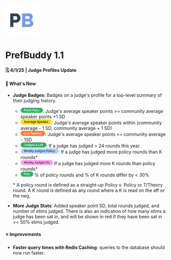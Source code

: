 <img src="../client/public/Pref-Buddy-Icon.png" width="100" height="100">

# PrefBuddy 1.1
#### 🗓️ 4/1/25 | Judge Profiles Update

#### 🎉 What's New
- **Judge Badges**: Badges on a judge's profile for a top-level summary of their judging history.
  - <img src="./judge-badges/Value=Point Fairy, Size=Mini.png" height=16>: Judge's average speaker points >= community average speaker points +1 SD
  - <img src="./judge-badges/Value=Avg Speaks, Size=Mini.png" height=16>: Judge's average speaker points within (community average - 1 SD, community average + 1 SD)
  - <img src="./judge-badges/Value=Low Speaks, Size=Mini.png" height=16>: Judge's average speaker points <= community average - 1SD
  - <img src="./judge-badges/Value=Judges a Lot, Size=Mini.png" height=16>: If a judge has judged > 24 rounds this year
  - <img src="./judge-badges/Value=Mostly Judges Policy, Size=Mini.png" height=16>: If a judge has judged more policy rounds than K rounds*
  - <img src="./judge-badges/Value=Mostly Judges Ks, Size=Mini.png" height=16> If a judge has judged more K rounds than policy rounds*
  - <img src="./judge-badges/Value=Flex, Size=Mini.png" height=16> % of policy rounds and % of K rounds differ by < 30%
 
  \* A policy round is defined as a straight-up Policy v. Policy or T/Theory round. A K round is defined as any round where a K is read on the aff or the neg.


- **More Judge Stats**: Added speaker point SD, total rounds judged, and number of elims judged. There is also an indication of how many elims a judge has been sat in, and will be shown in red if they have been sat in >= 50% elims judged.

#### ⭐️ Improvements
- **Faster query times with Redis Caching**: queries to the database should now run faster.
